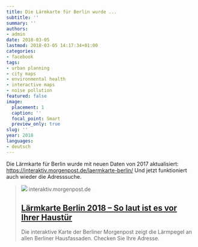 ```yaml
---
title: Die Lärmkarte für Berlin wurde ...
subtitle: ''
summary: ''
authors:
- admin
date: 2018-03-05
lastmod: 2018-03-05 14:17:34+01:00
categories:
- facebook
tags:
- urban planning
- city maps
- environmental health
- interactive maps
- noise pollution
featured: false
image:
  placement: 1
  caption: ''
  focal_point: Smart
  preview_only: true
slug: ''
year: 2018
languages:
- deutsch
---
```


Die Lärmkarte für Berlin wurde mit neuen Daten von 2017 aktualisiert:
https://interaktiv.morgenpost.de/laermkarte-berlin/
Und jetzt funktioniert auch wieder die Adresssuche.
> [![](https://interaktiv.morgenpost.de/laermkarte-berlin/images/thumb_neu.jpg)](https://interaktiv.morgenpost.de/laermkarte-berlin/)
> interaktiv.morgenpost.de
> ## [Lärmkarte Berlin 2018 – So laut ist es vor Ihrer Haustür](https://interaktiv.morgenpost.de/laermkarte-berlin/)
>
>Die interaktive Karte der Berliner Morgenpost zeigt die Lärmpegel an allen Berliner Hausfassaden. Checken Sie Ihre Adresse.
